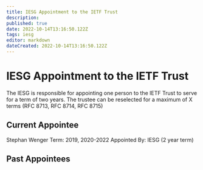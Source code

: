 ```yaml
---
title: IESG Appointment to the IETF Trust
description: 
published: true
date: 2022-10-14T13:16:50.122Z
tags: iesg
editor: markdown
dateCreated: 2022-10-14T13:16:50.122Z
---
```


# IESG Appointment to the IETF Trust
The IESG is responsible for appointing one person to the IETF Trust to serve for a term of two years. The trustee can be reselected for a maximum of X terms (RFC 8713, RFC 8714, RFC 8715)

## Current Appointee

Stephan Wenger
Term: 2019, 2020-2022
Appointed By: IESG (2 year term)

## Past Appointees